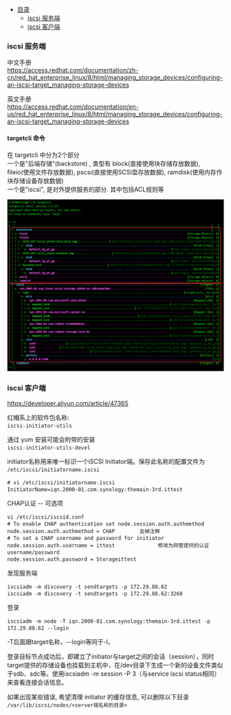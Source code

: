 * [目录](#0)
  * [iscsi 服务端](#1)
  * [iscsi 客户端](#2)


<h3 id="1">iscsi 服务端</h3>

中文手册  
https://access.redhat.com/documentation/zh-cn/red_hat_enterprise_linux/8/html/managing_storage_devices/configuring-an-iscsi-target_managing-storage-devices

英文手册  
https://access.redhat.com/documentation/en-us/red_hat_enterprise_linux/8/html/managing_storage_devices/configuring-an-iscsi-target_managing-storage-devices

#### targetcli 命令

在 targetcli 中分为2个部分  
一个是"后端存储"(backstore) , 类型有 block(直接使用块存储存放数据), fileio(使用文件存放数据), pscsi(直接使用SCSI盘存放数据), ramdisk(使用内存作块存储设备存放数据)  
一个是"iscsi", 是对外提供服务的部分. 其中包括ACL规则等



![](images/UgkV5FHAqz93D4bC21tdSEaQTzkewoHm.png)


<h3 id="2">iscsi 客户端</h3>

https://developer.aliyun.com/article/47365

红帽系上的软件包名称:   
```iscsi-initiator-utils```

通过 yum 安装可能会附带的安装  
```iscsi-initiator-utils-devel```

initiator名称用来唯一标识一个iSCSI Initiator端。保存此名称的配置文件为  
```/etc/iscsi/initiatorname.iscsi```

```
# vi /etc/iscsi/initiatorname.iscsi
InitiatorName=iqn.2000-01.com.synology:themain-3rd.ittest
```

CHAP认证 -- 可选项

```
vi /etc/iscsi/iscsid.conf
# To enable CHAP authentication set node.session.auth.authmethod
node.session.auth.authmethod = CHAP        去掉注释
# To set a CHAP username and password for initiator
node.session.auth.username = ittest              修改为网管提供的认证username/password
node.session.auth.password = Storageittest
```

发现服务端

```
iscsiadm -m discovery -t sendtargets -p 172.29.88.62
iscsiadm -m discovery -t sendtargets -p 172.29.88.62:3260
```

登录

```
iscsiadm -m node -T iqn.2000-01.com.synology:themain-3rd.ittest -p 172.29.88.62 --login
```

-T后面跟target名称，--login等同于-l，

登录目标节点成功后，即建立了initiator与target之间的会话（session），同时target提供的存储设备也挂载到主机中，在/dev目录下生成一个新的设备文件类似于sdb、sdc等。使用iscsiadm -m session -P 3（与service iscsi status相同）来查看连接会话信息。

如果出现某些错误, 希望清理 initiator 的缓存信息, 可以删除以下目录
```/var/lib/iscsi/nodes/<server端名称的目录>```
